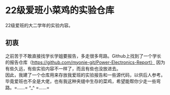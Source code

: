 # 22级爱班小菜鸡的实验仓库
22级爱班的大二学年的实验内容。
## 初衷
之前苦于不敢直接找学长学姐要报告，多走很多弯路。Github上找到了一个学长的报告仓库（https://github.com/myonie-git/Power-Electronics-Report）  因为有些久远，有些实验内容不一样了，而且有些也没放进去。  
因此，我建了一个仓库用来存放我爱班的实验报告和一些源代码，以供后人参考。毕竟爱班也不全是大佬，也有我这种夹缝中生存的菜鸡，希望能帮你少走一些弯路。=……=  ^_^  =……=
